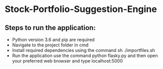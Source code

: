 # Stock-Portfolio-Suggestion-Engine
## Steps to run the application:
  
  - Python version 3.6 and pip are required
  - Navigate to the project folder in cmd
  - Install required dependencies using the command
    sh ./importfiles.sh
  - Run the application use the command python flasky.py and then open your preferred web browser and type localhost:5000
